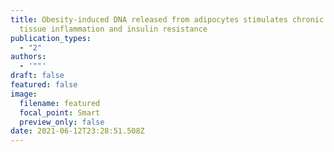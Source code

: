 ```yaml
---
title: Obesity-induced DNA released from adipocytes stimulates chronic adipose
  tissue inflammation and insulin resistance
publication_types:
  - "2"
authors:
  - '""'
draft: false
featured: false
image:
  filename: featured
  focal_point: Smart
  preview_only: false
date: 2021-06-12T23:28:51.508Z
---
```

